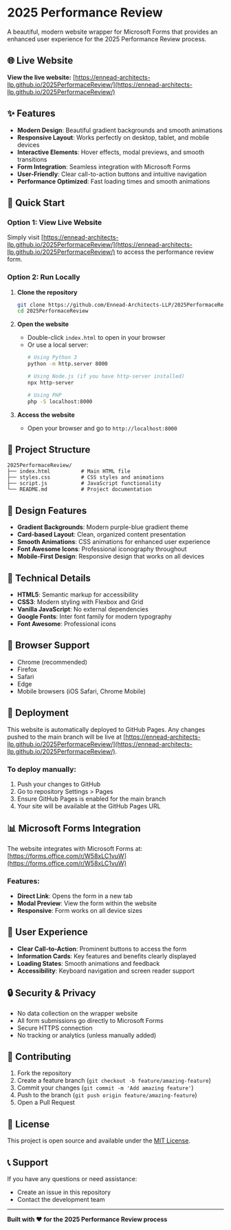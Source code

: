 # 2025 Performance Review

A beautiful, modern website wrapper for Microsoft Forms that provides an enhanced user experience for the 2025 Performance Review process.

## 🌐 Live Website

**View the live website:** [https://ennead-architects-llp.github.io/2025PerformaceReview/](https://ennead-architects-llp.github.io/2025PerformaceReview/)

## ✨ Features

- **Modern Design**: Beautiful gradient backgrounds and smooth animations
- **Responsive Layout**: Works perfectly on desktop, tablet, and mobile devices
- **Interactive Elements**: Hover effects, modal previews, and smooth transitions
- **Form Integration**: Seamless integration with Microsoft Forms
- **User-Friendly**: Clear call-to-action buttons and intuitive navigation
- **Performance Optimized**: Fast loading times and smooth animations

## 🚀 Quick Start

### Option 1: View Live Website
Simply visit [https://ennead-architects-llp.github.io/2025PerformaceReview/](https://ennead-architects-llp.github.io/2025PerformaceReview/) to access the performance review form.

### Option 2: Run Locally

1. **Clone the repository**
   ```bash
   git clone https://github.com/Ennead-Architects-LLP/2025PerformaceReview.git
   cd 2025PerformaceReview
   ```

2. **Open the website**
   - Double-click `index.html` to open in your browser
   - Or use a local server:
     ```bash
     # Using Python 3
     python -m http.server 8000
     
     # Using Node.js (if you have http-server installed)
     npx http-server
     
     # Using PHP
     php -S localhost:8000
     ```

3. **Access the website**
   - Open your browser and go to `http://localhost:8000`

## 📁 Project Structure

```
2025PerformaceReview/
├── index.html          # Main HTML file
├── styles.css          # CSS styles and animations
├── script.js           # JavaScript functionality
└── README.md           # Project documentation
```

## 🎨 Design Features

- **Gradient Backgrounds**: Modern purple-blue gradient theme
- **Card-based Layout**: Clean, organized content presentation
- **Smooth Animations**: CSS animations for enhanced user experience
- **Font Awesome Icons**: Professional iconography throughout
- **Mobile-First Design**: Responsive design that works on all devices

## 🔧 Technical Details

- **HTML5**: Semantic markup for accessibility
- **CSS3**: Modern styling with Flexbox and Grid
- **Vanilla JavaScript**: No external dependencies
- **Google Fonts**: Inter font family for modern typography
- **Font Awesome**: Professional icons

## 📱 Browser Support

- Chrome (recommended)
- Firefox
- Safari
- Edge
- Mobile browsers (iOS Safari, Chrome Mobile)

## 🚀 Deployment

This website is automatically deployed to GitHub Pages. Any changes pushed to the main branch will be live at [https://ennead-architects-llp.github.io/2025PerformaceReview/](https://ennead-architects-llp.github.io/2025PerformaceReview/).

### To deploy manually:

1. Push your changes to GitHub
2. Go to repository Settings > Pages
3. Ensure GitHub Pages is enabled for the main branch
4. Your site will be available at the GitHub Pages URL

## 📊 Microsoft Forms Integration

The website integrates with Microsoft Forms at: [https://forms.office.com/r/W58xLC1vuW](https://forms.office.com/r/W58xLC1vuW)

### Features:
- **Direct Link**: Opens the form in a new tab
- **Modal Preview**: View the form within the website
- **Responsive**: Form works on all device sizes

## 🎯 User Experience

- **Clear Call-to-Action**: Prominent buttons to access the form
- **Information Cards**: Key features and benefits clearly displayed
- **Loading States**: Smooth animations and feedback
- **Accessibility**: Keyboard navigation and screen reader support

## 🔒 Security & Privacy

- No data collection on the wrapper website
- All form submissions go directly to Microsoft Forms
- Secure HTTPS connection
- No tracking or analytics (unless manually added)

## 🤝 Contributing

1. Fork the repository
2. Create a feature branch (`git checkout -b feature/amazing-feature`)
3. Commit your changes (`git commit -m 'Add amazing feature'`)
4. Push to the branch (`git push origin feature/amazing-feature`)
5. Open a Pull Request

## 📄 License

This project is open source and available under the [MIT License](LICENSE).

## 📞 Support

If you have any questions or need assistance:
- Create an issue in this repository
- Contact the development team

---

**Built with ❤️ for the 2025 Performance Review process**